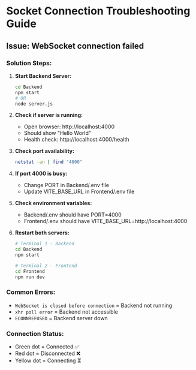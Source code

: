 # Socket Connection Troubleshooting Guide

## Issue: WebSocket connection failed

### Solution Steps:

1. **Start Backend Server:**
   ```bash
   cd Backend
   npm start
   # OR
   node server.js
   ```

2. **Check if server is running:**
   - Open browser: http://localhost:4000
   - Should show "Hello World"
   - Health check: http://localhost:4000/health

3. **Check port availability:**
   ```bash
   netstat -an | find "4000"
   ```

4. **If port 4000 is busy:**
   - Change PORT in Backend/.env file
   - Update VITE_BASE_URL in Frontend/.env file

5. **Check environment variables:**
   - Backend/.env should have PORT=4000
   - Frontend/.env should have VITE_BASE_URL=http://localhost:4000

6. **Restart both servers:**
   ```bash
   # Terminal 1 - Backend
   cd Backend
   npm start

   # Terminal 2 - Frontend  
   cd Frontend
   npm run dev
   ```

### Common Errors:
- `WebSocket is closed before connection` = Backend not running
- `xhr poll error` = Backend not accessible
- `ECONNREFUSED` = Backend server down

### Connection Status:
- Green dot = Connected ✅
- Red dot = Disconnected ❌  
- Yellow dot = Connecting ⏳
